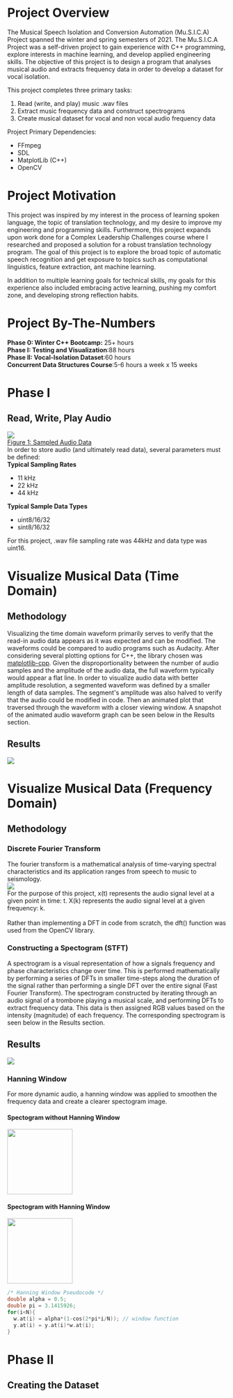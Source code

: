 # Project Overview

The Musical Speech Isolation and Conversion Automation (Mu.S.I.C.A) Project spanned the winter and spring semesters of 2021. The Mu.S.I.C.A Project was a self-driven project to gain experience with C++ programming, explore interests in machine learning, and develop applied engineering skills. The objective of this project is to design a program that analyses musical audio and extracts frequency data in order to develop a dataset for vocal isolation. 

This project completes three primary tasks: <br/>
1. Read (write, and play) music .wav files
2. Extract music frequency data and construct spectrograms
3. Create musical dataset for vocal and non vocal audio frequency data

Project Primary Dependencies: <br/>
- FFmpeg
- SDL
- MatplotLib (C++)
- OpenCV

# Project Motivation

This project was inspired by my interest in the process of learning spoken language, the topic of translation technology, and my desire to improve my engineering and programming skills. Furthermore, this project expands upon work done for a Complex Leadership Challenges course where I researched and proposed a solution for a robust translation technology program. The goal of this project is to explore the broad topic of automatic speech recognition and get exposure to topics such as computational linguistics, feature extraction, ant machine learning. 

In addition to multiple learning goals for technical skills, my goals for this experience also included embracing active learning, pushing my comfort zone, and developing strong reflection habits.

# Project By-The-Numbers
**Phase 0: Winter C++ Bootcamp:** 25+ hours <br/>
**Phase I: Testing and Visualization**:88 hours <br/>
**Phase II: Vocal-Isolation Dataset**:60 hours <br/>
**Concurrent Data Structures Course**:5-6 hours a week x 15 weeks <br/>


# Phase I
## Read, Write, Play Audio
![](audf.png) <br/>
[Figure 1: Sampled Audio Data](https://www.izotope.com/en/learn/digital-audio-basics-sample-rate-and-bit-depth.html)<br/>
In order to store audio (and ultimately read data), several parameters must be defined: 
<br/>
**Typical Sampling Rates**
- 11 kHz
- 22 kHz
- 44 kHz

**Typical Sample Data Types**
- uint8/16/32
- sint8/16/32

For this project, .wav file sampling rate was 44kHz and data type was uint16.

# Visualize Musical Data (Time Domain)
## Methodology
Visualizing the time domain waveform primarily serves to verify that the read-in audio data appears as it was expected and can be modified. The waveforms could be compared to audio programs such as Audacity.
After considering several plotting options for C++, the library chosen was [matplotlib-cpp](https://github.com/lava/matplotlib-cpp). 
Given the disproportionality between the number of audio samples and the amplitude of the audio data, the full waveform typically would appear a flat line. In order to visualize audio data with better amplitude resolution, a segmented waveform was defined by a smaller length of data samples. The segment's amplitude was also halved to verify that the audio could be modified in code. Then an animated plot that traversed through the waveform with a closer viewing window. A snapshot of the animated audio waveform graph can be seen below in the Results section. 
## Results
![](plotlib.png)

# Visualize Musical Data (Frequency Domain)
## Methodology
### Discrete Fourier Transform
The fourier transform is a mathematical analysis of time-varying spectral characteristics and its application ranges from speech to music to seismology.
<br/>
<img src="https://render.githubusercontent.com/render/math?math=X(k)= \sum_{t=0}^{n-1}x(t)e^{-2 \pi i t k / n}">
<br/>
For the purpose of this project, x(t) represents the audio signal level at a given point in time: t. X(k) represents the audio signal level at a given frequency: k.  
<br/>
Rather than implementing a DFT in code from scratch, the dft() function was used from the OpenCV library. 

### Constructing a Spectogram (STFT)
A spectrogram is a visual representation of how a signals frequency and phase characteristics change over time. This is performed mathematically by performing a series of DFTs in smaller time-steps along the duration of the signal rather than performing a single DFT over the entire signal (Fast Fourier Transform). The spectrogram constructed by iterating through an audio signal of a trombone playing a musical scale, and performing DFTs to extract frequency data. This data is then assigned RGB values based on the intensity (magnitude) of each frequency. The corresponding spectrogram is seen below in the Results section.

## Results
<img src="cpp_img.PNG">

### Hanning Window
For more dynamic audio, a hanning window was applied to smoothen the frequency data and create a clearer spectogram image. 

#### Spectogram without Hanning Window
<img src="noHanns.png" height="150">

#### Spectogram with Hanning Window
<img src="Hanns.png" height="150">


```c
/* Hanning Window Pseudocode */
double alpha = 0.5;
double pi = 3.1415926;
for(i<N){
  w.at(i) = alpha*(1-cos(2*pi*i/N)); // window function
  y.at(i) = y.at(i)*w.at(i);
}
```

# Phase II
## Creating the Dataset
